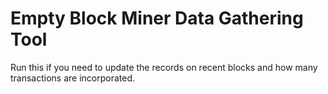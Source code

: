 # Empty Block Miner Data Gathering Tool

Run this if you need to update the records on recent 
blocks and how many transactions are incorporated.